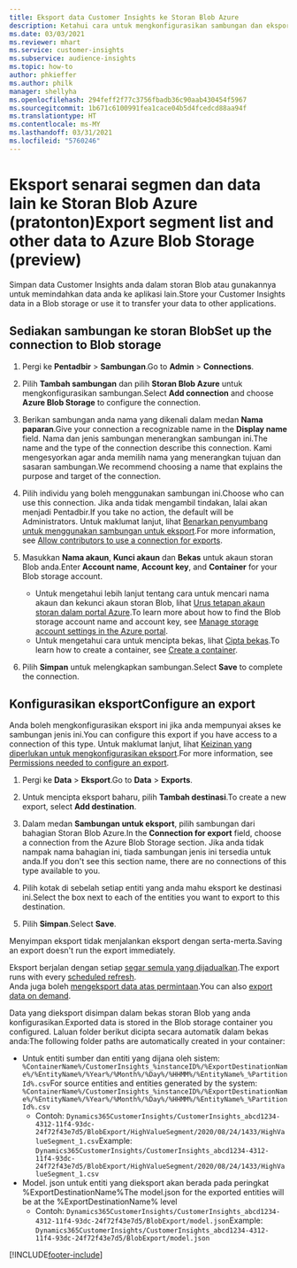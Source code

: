 ```yaml
---
title: Eksport data Customer Insights ke Storan Blob Azure
description: Ketahui cara untuk mengkonfigurasikan sambungan dan eksport ke storan Blob.
ms.date: 03/03/2021
ms.reviewer: mhart
ms.service: customer-insights
ms.subservice: audience-insights
ms.topic: how-to
author: phkieffer
ms.author: philk
manager: shellyha
ms.openlocfilehash: 294feff2f77c3756fbadb36c90aab430454f5967
ms.sourcegitcommit: 1b671c6100991fea1cace04b5d4fcedcd88aa94f
ms.translationtype: HT
ms.contentlocale: ms-MY
ms.lasthandoff: 03/31/2021
ms.locfileid: "5760246"
---
```

# <a name="export-segment-list-and-other-data-to-azure-blob-storage-preview"></a><span data-ttu-id="f71fa-103">Eksport senarai segmen dan data lain ke Storan Blob Azure (pratonton)</span><span class="sxs-lookup"><span data-stu-id="f71fa-103">Export segment list and other data to Azure Blob Storage (preview)</span></span>

<span data-ttu-id="f71fa-104">Simpan data Customer Insights anda dalam storan Blob atau gunakannya untuk memindahkan data anda ke aplikasi lain.</span><span class="sxs-lookup"><span data-stu-id="f71fa-104">Store your Customer Insights data in a Blob storage or use it to transfer your data to other applications.</span></span>

## <a name="set-up-the-connection-to-blob-storage"></a><span data-ttu-id="f71fa-105">Sediakan sambungan ke storan Blob</span><span class="sxs-lookup"><span data-stu-id="f71fa-105">Set up the connection to Blob storage</span></span>

1. <span data-ttu-id="f71fa-106">Pergi ke **Pentadbir** > **Sambungan**.</span><span class="sxs-lookup"><span data-stu-id="f71fa-106">Go to **Admin** > **Connections**.</span></span>

1. <span data-ttu-id="f71fa-107">Pilih **Tambah sambungan** dan pilih **Storan Blob Azure** untuk mengkonfigurasikan sambungan.</span><span class="sxs-lookup"><span data-stu-id="f71fa-107">Select **Add connection** and choose **Azure Blob Storage** to configure the connection.</span></span>

1. <span data-ttu-id="f71fa-108">Berikan sambungan anda nama yang dikenali dalam medan **Nama paparan**.</span><span class="sxs-lookup"><span data-stu-id="f71fa-108">Give your connection a recognizable name in the **Display name** field.</span></span> <span data-ttu-id="f71fa-109">Nama dan jenis sambungan menerangkan sambungan ini.</span><span class="sxs-lookup"><span data-stu-id="f71fa-109">The name and the type of the connection describe this connection.</span></span> <span data-ttu-id="f71fa-110">Kami mengesyorkan agar anda memilih nama yang menerangkan tujuan dan sasaran sambungan.</span><span class="sxs-lookup"><span data-stu-id="f71fa-110">We recommend choosing a name that explains the purpose and target of the connection.</span></span>

1. <span data-ttu-id="f71fa-111">Pilih individu yang boleh menggunakan sambungan ini.</span><span class="sxs-lookup"><span data-stu-id="f71fa-111">Choose who can use this connection.</span></span> <span data-ttu-id="f71fa-112">Jika anda tidak mengambil tindakan, lalai akan menjadi Pentadbir.</span><span class="sxs-lookup"><span data-stu-id="f71fa-112">If you take no action, the default will be Administrators.</span></span> <span data-ttu-id="f71fa-113">Untuk maklumat lanjut, lihat [Benarkan penyumbang untuk menggunakan sambungan untuk eksport](connections.md#allow-contributors-to-use-a-connection-for-exports).</span><span class="sxs-lookup"><span data-stu-id="f71fa-113">For more information, see [Allow contributors to use a connection for exports](connections.md#allow-contributors-to-use-a-connection-for-exports).</span></span>

1. <span data-ttu-id="f71fa-114">Masukkan **Nama akaun**, **Kunci akaun** dan **Bekas** untuk akaun storan Blob anda.</span><span class="sxs-lookup"><span data-stu-id="f71fa-114">Enter **Account name**, **Account key**, and **Container** for your Blob storage account.</span></span>
    - <span data-ttu-id="f71fa-115">Untuk mengetahui lebih lanjut tentang cara untuk mencari nama akaun dan kekunci akaun storan Blob, lihat [Urus tetapan akaun storan dalam portal Azure](/azure/storage/common/storage-account-manage).</span><span class="sxs-lookup"><span data-stu-id="f71fa-115">To learn more about how to find the Blob storage account name and account key, see [Manage storage account settings in the Azure portal](/azure/storage/common/storage-account-manage).</span></span>
    - <span data-ttu-id="f71fa-116">Untuk mengetahui cara untuk mencipta bekas, lihat [Cipta bekas](/azure/storage/blobs/storage-quickstart-blobs-portal#create-a-container).</span><span class="sxs-lookup"><span data-stu-id="f71fa-116">To learn how to create a container, see [Create a container](/azure/storage/blobs/storage-quickstart-blobs-portal#create-a-container).</span></span>

1. <span data-ttu-id="f71fa-117">Pilih **Simpan** untuk melengkapkan sambungan.</span><span class="sxs-lookup"><span data-stu-id="f71fa-117">Select **Save** to complete the connection.</span></span> 

## <a name="configure-an-export"></a><span data-ttu-id="f71fa-118">Konfigurasikan eksport</span><span class="sxs-lookup"><span data-stu-id="f71fa-118">Configure an export</span></span>

<span data-ttu-id="f71fa-119">Anda boleh mengkonfigurasikan eksport ini jika anda mempunyai akses ke sambungan jenis ini.</span><span class="sxs-lookup"><span data-stu-id="f71fa-119">You can configure this export if you have access to a connection of this type.</span></span> <span data-ttu-id="f71fa-120">Untuk maklumat lanjut, lihat [Keizinan yang diperlukan untuk mengkonfigurasikan eksport](export-destinations.md#set-up-a-new-export).</span><span class="sxs-lookup"><span data-stu-id="f71fa-120">For more information, see [Permissions needed to configure an export](export-destinations.md#set-up-a-new-export).</span></span>

1. <span data-ttu-id="f71fa-121">Pergi ke **Data** > **Eksport**.</span><span class="sxs-lookup"><span data-stu-id="f71fa-121">Go to **Data** > **Exports**.</span></span>

1. <span data-ttu-id="f71fa-122">Untuk mencipta eksport baharu, pilih **Tambah destinasi**.</span><span class="sxs-lookup"><span data-stu-id="f71fa-122">To create a new export, select **Add destination**.</span></span>

1. <span data-ttu-id="f71fa-123">Dalam medan **Sambungan untuk eksport**, pilih sambungan dari bahagian Storan Blob Azure.</span><span class="sxs-lookup"><span data-stu-id="f71fa-123">In the **Connection for export** field, choose a connection from the Azure Blob Storage section.</span></span> <span data-ttu-id="f71fa-124">Jika anda tidak nampak nama bahagian ini, tiada sambungan jenis ini tersedia untuk anda.</span><span class="sxs-lookup"><span data-stu-id="f71fa-124">If you don't see this section name, there are no connections of this type available to you.</span></span>

1. <span data-ttu-id="f71fa-125">Pilih kotak di sebelah setiap entiti yang anda mahu eksport ke destinasi ini.</span><span class="sxs-lookup"><span data-stu-id="f71fa-125">Select the box next to each of the entities you want to export to this destination.</span></span>

1. <span data-ttu-id="f71fa-126">Pilih **Simpan**.</span><span class="sxs-lookup"><span data-stu-id="f71fa-126">Select **Save**.</span></span>

<span data-ttu-id="f71fa-127">Menyimpan eksport tidak menjalankan eksport dengan serta-merta.</span><span class="sxs-lookup"><span data-stu-id="f71fa-127">Saving an export doesn't run the export immediately.</span></span>

<span data-ttu-id="f71fa-128">Eksport berjalan dengan setiap [segar semula yang dijadualkan](system.md#schedule-tab).</span><span class="sxs-lookup"><span data-stu-id="f71fa-128">The export runs with every [scheduled refresh](system.md#schedule-tab).</span></span>     
<span data-ttu-id="f71fa-129">Anda juga boleh [mengeksport data atas permintaan](export-destinations.md#run-exports-on-demand).</span><span class="sxs-lookup"><span data-stu-id="f71fa-129">You can also [export data on demand](export-destinations.md#run-exports-on-demand).</span></span> 

<span data-ttu-id="f71fa-130">Data yang dieksport disimpan dalam bekas storan Blob yang anda konfigurasikan.</span><span class="sxs-lookup"><span data-stu-id="f71fa-130">Exported data is stored in the Blob storage container you configured.</span></span> <span data-ttu-id="f71fa-131">Laluan folder berikut dicipta secara automatik dalam bekas anda:</span><span class="sxs-lookup"><span data-stu-id="f71fa-131">The following folder paths are automatically created in your container:</span></span>

- <span data-ttu-id="f71fa-132">Untuk entiti sumber dan entiti yang dijana oleh sistem: `%ContainerName%/CustomerInsights_%instanceID%/%ExportDestinationName%/%EntityName%/%Year%/%Month%/%Day%/%HHMM%/%EntityName%_%PartitionId%.csv`</span><span class="sxs-lookup"><span data-stu-id="f71fa-132">For source entities and entities generated by the system: `%ContainerName%/CustomerInsights_%instanceID%/%ExportDestinationName%/%EntityName%/%Year%/%Month%/%Day%/%HHMM%/%EntityName%_%PartitionId%.csv`</span></span>
  - <span data-ttu-id="f71fa-133">Contoh: `Dynamics365CustomerInsights/CustomerInsights_abcd1234-4312-11f4-93dc-24f72f43e7d5/BlobExport/HighValueSegment/2020/08/24/1433/HighValueSegment_1.csv`</span><span class="sxs-lookup"><span data-stu-id="f71fa-133">Example: `Dynamics365CustomerInsights/CustomerInsights_abcd1234-4312-11f4-93dc-24f72f43e7d5/BlobExport/HighValueSegment/2020/08/24/1433/HighValueSegment_1.csv`</span></span>
- <span data-ttu-id="f71fa-134">Model. json untuk entiti yang dieksport akan berada pada peringkat %ExportDestinationName%</span><span class="sxs-lookup"><span data-stu-id="f71fa-134">The model.json for the exported entities will be at the %ExportDestinationName% level</span></span>
  - <span data-ttu-id="f71fa-135">Contoh: `Dynamics365CustomerInsights/CustomerInsights_abcd1234-4312-11f4-93dc-24f72f43e7d5/BlobExport/model.json`</span><span class="sxs-lookup"><span data-stu-id="f71fa-135">Example: `Dynamics365CustomerInsights/CustomerInsights_abcd1234-4312-11f4-93dc-24f72f43e7d5/BlobExport/model.json`</span></span>

[!INCLUDE[footer-include](../includes/footer-banner.md)]
